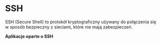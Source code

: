 # SSH
SSH (Secure Shell) to protokół kryptograficzny używany do połączenia się w sposób bezpieczny z sieciami, które nie mają zabezpieczeń.

**Aplikacje oparte o SSH**